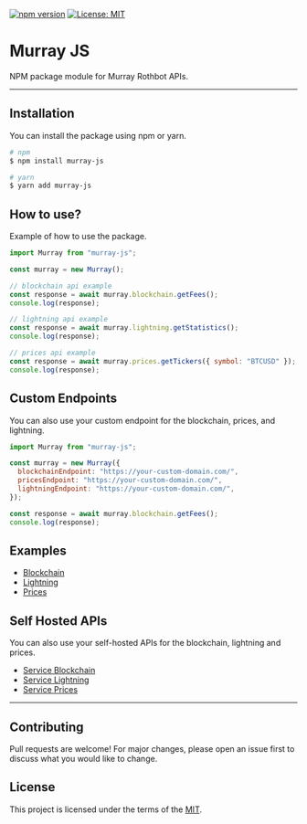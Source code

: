 [![npm version](https://img.shields.io/npm/v/murray-js.svg?style=flat-square)](https://www.npmjs.com/package/murray-js)
[![License: MIT](https://img.shields.io/badge/License-MIT-yellow.svg?style=flat-square)](https://opensource.org/licenses/MIT)

# Murray JS

NPM package module for Murray Rothbot APIs.

---

## Installation

You can install the package using npm or yarn.

```bash
# npm
$ npm install murray-js

# yarn
$ yarn add murray-js
```

## How to use?

Example of how to use the package.

```js
import Murray from "murray-js";

const murray = new Murray();

// blockchain api example
const response = await murray.blockchain.getFees();
console.log(response);

// lightning api example
const response = await murray.lightning.getStatistics();
console.log(response);

// prices api example
const response = await murray.prices.getTickers({ symbol: "BTCUSD" });
console.log(response);
```

## Custom Endpoints

You can also use your custom endpoint for the blockchain, prices, and lightning.

```js
import Murray from "murray-js";

const murray = new Murray({
  blockchainEndpoint: "https://your-custom-domain.com/",
  pricesEndpoint: "https://your-custom-domain.com/",
  lightningEndpoint: "https://your-custom-domain.com/",
});

const response = await murray.blockchain.getFees();
console.log(response);
```

## Examples

- [Blockchain](./examples/blockchain.ts)
- [Lightning](./examples/lightning.ts)
- [Prices](./examples/prices.ts)

## Self Hosted APIs

You can also use your self-hosted APIs for the blockchain, lightning and prices.

- [Service Blockchain](https://github.com/Murray-Rothbot/service-blockchain)
- [Service Lightning](https://github.com/Murray-Rothbot/service-lightning)
- [Service Prices](https://github.com/Murray-Rothbot/service-prices)

---

## Contributing

Pull requests are welcome! For major changes, please open an issue first to discuss what you would like to change.

## License

This project is licensed under the terms of the [MIT](./LICENSE).

